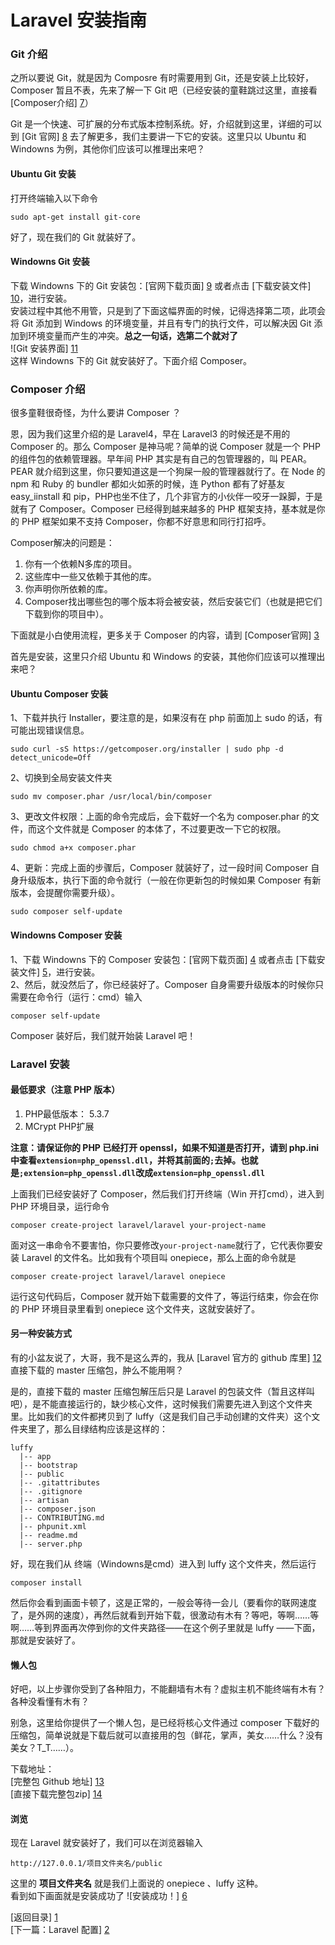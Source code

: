 Laravel 安装指南
=====
### Git 介绍
之所以要说 Git，就是因为 Composre 有时需要用到 Git，还是安装上比较好，Composer 暂且不表，先来了解一下 Git 吧（已经安装的童鞋跳过这里，直接看 [Composer介绍] [7]）

Git 是一个快速、可扩展的分布式版本控制系统。好，介绍就到这里，详细的可以到 [Git 官网] [8] 去了解更多，我们主要讲一下它的安装。这里只以 Ubuntu 和 Windowns 为例，其他你们应该可以推理出来吧？
#### Ubuntu Git 安装
打开终端输入以下命令
```terminal
sudo apt-get install git-core
```
好了，现在我们的 Git 就装好了。

#### Windowns Git 安装
下载 Windowns 下的 Git 安装包：[官网下载页面] [9] 或者点击 [下载安装文件] [10]，进行安装。  
安装过程中其他不用管，只是到了下面这幅界面的时候，记得选择第二项，此项会将 Git 添加到 Windows 的环境变量，并且有专门的执行文件，可以解决因 Git 添加到环境变量而产生的冲突。**总之一句话，选第二个就对了**  
![Git 安装界面] [11]  
这样 Windowns 下的 Git 就安装好了。下面介绍 Composer。

### Composer 介绍
很多童鞋很奇怪，为什么要讲 Composer ？

恩，因为我们这里介绍的是 Laravel4，早在 Laravel3 的时候还是不用的 Composer 的。那么 Composer 是神马呢？简单的说 Composer 就是一个 PHP 的组件包的依赖管理器。早年间 PHP 其实是有自己的包管理器的，叫 PEAR。PEAR 就介绍到这里，你只要知道这是一个狗屎一般的管理器就行了。在 Node 的 npm 和 Ruby 的 bundler 都如火如荼的时候，连 Python 都有了好基友 easy_iinstall 和 pip，PHP也坐不住了，几个非官方的小伙伴一咬牙一跺脚，于是就有了 Composer。Composer 已经得到越来越多的 PHP 框架支持，基本就是你的 PHP 框架如果不支持 Composer，你都不好意思和同行打招呼。

Composer解决的问题是：

1. 你有一个依赖N多库的项目。
2. 这些库中一些又依赖于其他的库。
3. 你声明你所依赖的库。
4. Composer找出哪些包的哪个版本将会被安装，然后安装它们（也就是把它们下载到你的项目中）。

下面就是小白使用流程，更多关于 Composer 的内容，请到 [Composer官网] [3]

首先是安装，这里只介绍 Ubuntu 和 Windows 的安装，其他你们应该可以推理出来吧？

#### Ubuntu Composer 安装
1、下载并执行 Installer，要注意的是，如果沒有在 php 前面加上 sudo 的话，有可能出现错误信息。
```terminal
sudo curl -sS https://getcomposer.org/installer | sudo php -d detect_unicode=Off
```

2、切换到全局安装文件夹
```terminal
sudo mv composer.phar /usr/local/bin/composer
```

3、更改文件权限：上面的命令完成后，会下载好一个名为 composer.phar 的文件，而这个文件就是 Composer 的本体了，不过要更改一下它的权限。
```terminal
sudo chmod a+x composer.phar
```

4、更新：完成上面的步骤后，Composer 就装好了，过一段时间 Composer 自身升级版本，执行下面的命令就行（一般在你更新包的时候如果 Composer 有新版本，会提醒你需要升级）。
```terminal
sudo composer self-update
```

#### Windowns Composer 安装
1、下载 Windowns 下的 Composer 安装包：[官网下载页面] [4] 或者点击 [下载安装文件] [5]，进行安装。  
2、然后，就没然后了，你已经装好了。Composer 自身需要升级版本的时候你只需要在命令行（运行：cmd）输入
```terminal
composer self-update
```
Composer 装好后，我们就开始装 Laravel 吧！

### Laravel 安装
#### 最低要求（注意 PHP 版本）
1. PHP最低版本： 5.3.7
2. MCrypt PHP扩展

**注意：请保证你的 PHP 已经打开 openssl，如果不知道是否打开，请到 php.ini 中查看`extension=php_openssl.dll`，并将其前面的`;`去掉。也就是`;extension=php_openssl.dll`改成`extension=php_openssl.dll`**

上面我们已经安装好了 Composer，然后我们打开终端（Win 开打cmd），进入到 PHP 环境目录，运行命令
```terminal
composer create-project laravel/laravel your-project-name
```
面对这一串命令不要害怕，你只要修改`your-project-name`就行了，它代表你要安装 Laravel 的文件名。比如我有个项目叫 onepiece，那么上面的命令就是
```terminal
composer create-project laravel/laravel onepiece
```
运行这句代码后，Composer 就开始下载需要的文件了，等运行结束，你会在你的 PHP 环境目录里看到 onepiece 这个文件夹，这就安装好了。

#### 另一种安装方式
有的小盆友说了，大哥，我不是这么弄的，我从 [Laravel 官方的 github 库里] [12] 直接下载的 master 压缩包，肿么不能用啊？

是的，直接下载的 master 压缩包解压后只是 Laravel 的包装文件（暂且这样叫吧），是不能直接运行的，缺少核心文件，这时候我们需要先进入到这个文件夹里。比如我们的文件都拷贝到了 luffy（这是我们自己手动创建的文件夹）这个文件夹里了，那么目绿结构应该是这样的：
```fiels
luffy
  |-- app
  |-- bootstrap
  |-- public
  |-- .gitattributes
  |-- .gitignore
  |-- artisan
  |-- composer.json
  |-- CONTRIBUTING.md
  |-- phpunit.xml
  |-- readme.md
  |-- server.php
```
好，现在我们从 终端（Windowns是cmd）进入到 luffy 这个文件夹，然后运行
```terminal
composer install
```
然后你会看到画面卡顿了，这是正常的，一般会等待一会儿（要看你的联网速度了，是外网的速度），再然后就看到开始下载，很激动有木有？等吧，等啊……等啊……等到界面再次停到你的文件夹路径——在这个例子里就是 luffy ——下面，那就是安装好了。

#### 懒人包
好吧，以上步骤你受到了各种阻力，不能翻墙有木有？虚拟主机不能终端有木有？各种没看懂有木有？

别急，这里给你提供了一个懒人包，是已经将核心文件通过 composer 下载好的压缩包，简单说就是下载后就可以直接用的包（鲜花，掌声，美女……什么？没有美女？T_T……）。

下载地址：  
[完整包 Github 地址] [13]  
[直接下载完整包zip] [14]  
#### 浏览
现在 Laravel 就安装好了，我们可以在浏览器输入
```browser
http://127.0.0.1/项目文件夹名/public
```
这里的 **项目文件夹名** 就是我们上面说的 onepiece 、luffy 这种。  
看到如下画面就是安装成功了
![安装成功！] [6]


[返回目录] [1]  
[下一篇：Laravel 配置] [2]  



[1]: https://github.com/maliang/LikeLaravel "返回目录"
[2]: https://github.com/maliang/LikeLaravel/blob/master/base/config.md "Laravel 配置"
[3]: http://getcomposer.org/ "Composer官网"
[4]: http://getcomposer.org/download/ "Composer 官网下载页面"
[5]: http://getcomposer.org/Composer-Setup.exe "Composer 安装程序"
[6]: succeed.png "安装成功！"
[7]: #composer-%E4%BB%8B%E7%BB%8D "跳到 Composer 介绍"
[8]: http://git-scm.com/ "Git 官网"
[9]: http://git-scm.com/download "Git 官网下载页面"
[10]: http://git-scm.com/download/win "Git 安装程序"
[11]: git.png "Git 安装界面"
[12]: https://github.com/laravel/laravel "Laravel 官方的 github 库里"
[13]: https://github.com/maliang/complete-laravel4 "完整包 Github 地址"
[14]: https://github.com/maliang/complete-laravel4/archive/master.zip "直接下载完整包zip"
